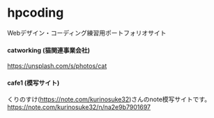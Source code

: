 # hpcoding
Webデザイン・コーディング練習用ポートフォリオサイト

#### catworking (猫関連事業会社)
https://unsplash.com/s/photos/cat

#### cafe1 (模写サイト)
くりのすけ(https://note.com/kurinosuke32)さんのnote模写サイトです。
https://note.com/kurinosuke32/n/na2e9b7901697
